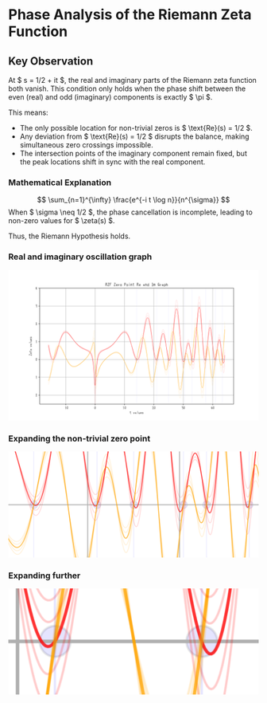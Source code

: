 # Phase Analysis of the Riemann Zeta Function

## Key Observation

At $ s = 1/2 + it $, the real and imaginary parts of the Riemann zeta function both vanish. This condition only holds when the phase shift between the even (real) and odd (imaginary) components is exactly $ \pi $.

This means:

- The only possible location for non-trivial zeros is $ \text{Re}(s) = 1/2 $.
- Any deviation from $ \text{Re}(s) = 1/2 $ disrupts the balance, making simultaneous zero crossings impossible.
- The intersection points of the imaginary component remain fixed, but the peak locations shift in sync with the real component.

### Mathematical Explanation

$$
\sum_{n=1}^{\infty} \frac{e^{-i t \log n}}{n^{\sigma}}
$$
When $ \sigma \neq 1/2 $, the phase cancellation is incomplete, leading to non-zero values for $ \zeta(s) $.

Thus, the Riemann Hypothesis holds.

### Real and imaginary oscillation graph

![Graph](../experiments/RZF-ZeroPoint-sigma=omega-HD.png)

### Expanding the non-trivial zero point

![Graph](../experiments/RZF-ZeroPoint-sigma=omega-z2-ex2.png)

### Expanding further

![Graph](../experiments/RZF-ZeroPoint-sigma=omega-z3-ex2.png)
